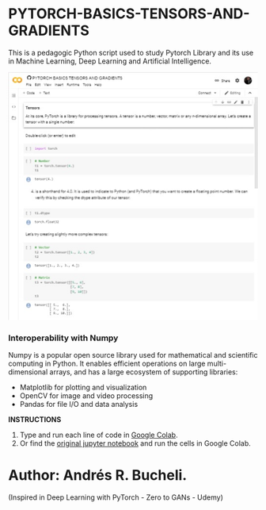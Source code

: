 # PYTORCH-BASICS-TENSORS-AND-GRADIENTS

This is a pedagogic Python script used to study Pytorch Library and its use in Machine Learning, Deep Learning and Artificial Intelligence.

![foto](https://raw.githubusercontent.com/ARBUCHELI/PYTORCH-BASICS-TENSORS-AND-GRADIENTS/master/Sin%20t%C3%ADtulo.jpg)

### Interoperability with Numpy

Numpy is a popular open source library used for mathematical and scientific computing in Python. It enables efficient operations on 
large multi-dimensional arrays, and has a large ecosystem of supporting libraries:

*   Matplotlib for plotting and visualization
*   OpenCV for image and video processing
*   Pandas for file I/O and data analysis

<strong>INSTRUCTIONS</strong>

1. Type and run each line of code in [Google Colab](https://colab.research.google.com/notebooks/intro.ipynb).
2. Or find the [original jupyter notebook](https://colab.research.google.com/gist/ARBUCHELI/00464b8813904a69e0598805f584788e/pytorch-basics-tensors-and-gradients.ipynb) and run the cells in Google Colab.

# Author: Andrés R. Bucheli.
(Inspired in Deep Learning with PyTorch - Zero to GANs - Udemy)



